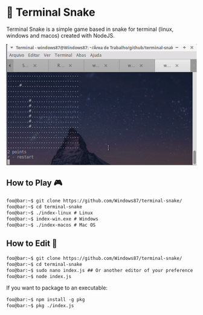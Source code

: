 # :snake: Terminal Snake
Terminal Snake is a simple game based in snake for terminal (linux, windows and macos) created with NodeJS.

<img src="https://raw.githubusercontent.com/Windows87/terminal-snake/master/snake.gif">

## How to Play :video_game:
```console
foo@bar:~$ git clone https://github.com/Windows87/terminal-snake/
foo@bar:~$ cd terminal-snake
foo@bar:~$ ./index-linux # Linux
foo@bar:~$ index-win.exe # Windows
foo@bar:~$ ./index-macos # Mac OS
```

## How to Edit :wrench:
```console
foo@bar:~$ git clone https://github.com/Windows87/terminal-snake/
foo@bar:~$ cd terminal-snake
foo@bar:~$ sudo nano index.js ## Or another editor of your preference
foo@bar:~$ node index.js
```

If you want to package to an executable:

```console
foo@bar:~$ npm install -g pkg
foo@bar:~$ pkg ./index.js
```
